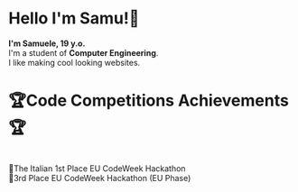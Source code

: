 <h1>Hello I'm Samu!🌹</h1>

**I'm Samuele, 19 y.o.**<br>
I'm a student of **Computer Engineering**.<br>
I like making cool looking websites.<br>


<h1>🏆Code Competitions Achievements 🏆</h1><br>
🥇The Italian 1st Place EU CodeWeek Hackathon <br>
🥉3rd Place EU CodeWeek Hackathon (EU Phase)<br>
    

<!--
**SamueleStabile/SamueleStabile** is a ✨ _special_ ✨ repository because its `README.md` (this file) appears on your GitHub profile.

Here are some ideas to get you started:

- 🔭 I’m currently working on ...
- 🌱 I’m currently learning ...
- 👯 I’m looking to collaborate on ...
- 🤔 I’m looking for help with ...
- 💬 Ask me about ...
- 📫 How to reach me: ...
- 😄 Pronouns: ...
- ⚡ Fun fact: ...
-->
